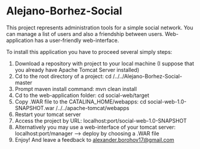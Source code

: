 # Alejano-Borhez-Social
This project represents administration tools for a simple social network.
You can manage a list of users and also a friendship between users.
Web-application has a user-friendly web-interface.

To install this application you have to proceed several simply steps:

1. Download a repository with project to your local machine 
   (I suppose that you already have Apache Tomcat Server installed)
2. Cd to the root directory of a project: cd /../../Alejano-Borhez-Social-master
3. Prompt maven install command: mvn clean install
4. Cd to the web-application folder: cd social-web/target
5. Copy .WAR file to the CATALINA_HOME/webapps: cd social-web-1.0-SNAPSHOT.war /../../apache-tomcat/webapps
6. Restart your tomcat server
7. Access the project by URL: localhost:port/social-web-1.0-SNAPSHOT
8. Alternatively you may use a web-interface of your tomcat server: localhost:port/manager --> deploy by choosing a .WAR file
9. Enjoy! And leave a feedback to alexander.borohov17@gmail.com

